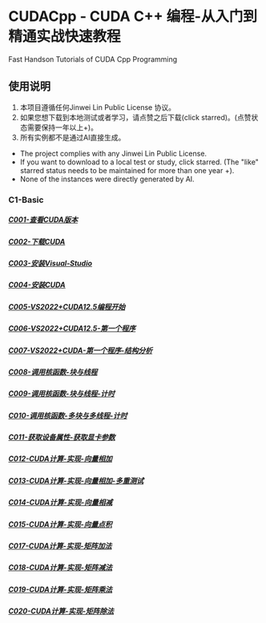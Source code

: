 # CUDACpp - CUDA C++ 编程-从入门到精通实战快速教程
Fast Handson Tutorials of CUDA Cpp Programming

## 使用说明

1. 本项目遵循任何Jinwei Lin Public License 协议。
2. 如果您想下载到本地测试或者学习，请点赞之后下载(click starred)。(点赞状态需要保持一年以上+)。
3. 所有实例都不是通过AI直接生成。

* The project complies with any Jinwei Lin Public License.
* If you want to download to a local test or study, click starred. (The "like" starred status needs to be maintained for more than one year +).
* None of the instances were directly generated by AI.


### C1-Basic
##### [C001-查看CUDA版本](C1-Basic/C001-查看CUDA版本.md)
##### [C002-下载CUDA](C1-Basic/C002-下载CUDA.md)
##### [C003-安装Visual-Studio](C1-Basic/C003-安装Visual-Studio.md)
##### [C004-安装CUDA](C1-Basic/C004-安装CUDA.md)
##### [C005-VS2022+CUDA12.5编程开始](C1-Basic/C005-VS2022+CUDA12.5编程开始.md)
##### [C006-VS2022+CUDA12.5-第一个程序](C1-Basic/C006-VS2022+CUDA12.5-第一个程序.md)
##### [C007-VS2022+CUDA-第一个程序-结构分析](C1-Basic/C007-VS2022+CUDA-第一个程序-结构分析.md)
##### [C008-调用核函数-块与线程](C1-Basic/C008-调用核函数-块与线程.md)
##### [C009-调用核函数-块与线程-计时](C1-Basic/C009-调用核函数-块与线程-计时.md)
##### [C010-调用核函数-多块与多线程-计时](C1-Basic/C010-调用核函数-多块与多线程-计时.md)
##### [C011-获取设备属性-获取显卡参数](C1-Basic/C011-获取设备属性-获取显卡参数.md)
##### [C012-CUDA计算-实现-向量相加](C1-Basic/C012-CUDA计算-实现-向量相加.md)
##### [C013-CUDA计算-实现-向量相加-多重测试](C1-Basic/C013-CUDA计算-实现-向量相加-多重测试.md)
##### [C014-CUDA计算-实现-向量相减](C1-Basic/C014-CUDA计算-实现-向量相减.md)
##### [C015-CUDA计算-实现-向量点积](C1-Basic/C015-CUDA计算-实现-向量点积.md)
##### [C017-CUDA计算-实现-矩阵加法](C1-Basic/C017-CUDA计算-实现-矩阵加法.md)
##### [C018-CUDA计算-实现-矩阵减法](C1-Basic/C018-CUDA计算-实现-矩阵减法.md)
##### [C019-CUDA计算-实现-矩阵乘法](C1-Basic/C019-CUDA计算-实现-矩阵乘法.md)
##### [C020-CUDA计算-实现-矩阵除法](C1-Basic/C020-CUDA计算-实现-矩阵除法.md)


